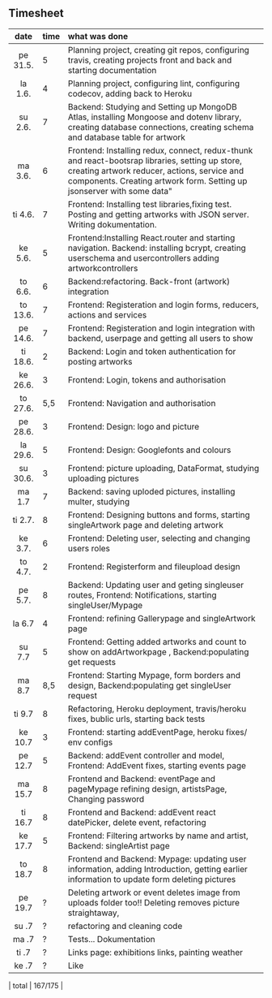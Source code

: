 ## Timesheet

| date  | time | what was done  |
| :----:|:-----| :-----|
| pe 31.5. | 5    | Planning project, creating git repos, configuring travis, creating projects front and back and starting documentation 
| la 1.6.  | 4    | Planning project, configuring lint, configuring codecov, adding back to Heroku |
| su 2.6.  | 7    | Backend: Studying and Setting up MongoDB Atlas, installing Mongoose and dotenv library, creating database connections, creating schema and database table for artwork |
| ma 3.6.  | 6    | Frontend: Installing redux, connect, redux-thunk and react-bootsrap libraries, setting up store, creating artwork reducer, actions, service and components. Creating artwork form. Setting up jsonserver with some data" |
| ti 4.6.  | 7    | Frontend: Installing test libraries,fixing test. Posting and getting artworks with JSON server. Writing dokumentation.|
| ke 5.6.  | 5    | Frontend:Installing React.router and starting navigation. Backend: installing bcrypt, creating userschema and usercontrollers adding artworkcontrollers|
| to 6.6.  | 6    | Backend:refactoring. Back-front (artwork) integration |
| to 13.6. | 7    | Frontend: Registeration and login forms, reducers, actions and services|
| pe 14.6. | 7    | Frontend: Registeration and login integration with backend, userpage and getting all users to show |
| ti 18.6. | 2    | Backend: Login and token authentication for posting artworks |
| ke 26.6. | 3    | Frontend: Login, tokens and authorisation |
| to 27.6. | 5,5  | Frontend: Navigation and authorisation |
| pe 28.6. | 3    | Frontend: Design: logo and picture |
| la 29.6. | 5    | Frontend: Design: Googlefonts and colours |
| su 30.6. | 3    | Frontend: picture uploading, DataFormat, studying uploading pictures |
| ma 1.7   | 7    | Backend: saving uploded pictures, installing multer, studying |
| ti 2.7.  | 8    | Frontend: Designing buttons and forms, starting singleArtwork page and deleting artwork |
| ke 3.7.  | 6    | Frontend: Deleting user, selecting and changing users roles |
| to 4.7.  | 2    | Frontend: Registerform and fileupload design |
| pe 5.7.  | 8    | Backend: Updating user and geting singleuser routes, Frontend: Notifications, starting singleUser/Mypage |
| la 6.7   | 4    | Frontend: refining Gallerypage and singleArtwork page |
| su 7.7   | 5    | Frontend: Getting added artworks and count to show on addArtworkpage , Backend:populating get requests |
| ma 8.7   | 8,5  | Frontend: Starting Mypage, form borders and design, Backend:populating get singleUser request |
| ti 9.7   | 8    | Refactoring, Heroku deployment, travis/heroku fixes,  bublic urls, starting back tests|
| ke 10.7  | 3    | Frontend: starting addEventPage, heroku fixes/ env configs |
| pe 12.7  | 5    | Backend: addEvent controller and model, Frontend: AddEvent fixes,  starting events page
| ma 15.7  | 8    | Frontend and Backend: eventPage and pageMypage refining design, artistsPage, Changing password | 
| ti 16.7  | 8    | Frontend and Backend: addEvent react datePicker, delete event, refactoring | 
| ke 17.7  | 5    | Frontend: Filtering artworks by name and artist,  Backend: singleArtist page |
| to 18.7  |  8   | Frontend and Backend: Mypage: updating user information, adding Introduction, getting earlier information to update form deleting pictures |
| pe 19.7  |  ?   | Deleting artwork or event deletes image from uploads folder too!! Deleting removes picture straightaway, 
| su .7  |  ?    |  refactoring and cleaning code |
| ma  .7  |  ?    | Tests... Dokumentation |
| ti .7  |  ?    | Links page: exhibitions links, painting weather  | 
| ke .7  |  ?    | Like | 

| total |  167/175  |  




 

